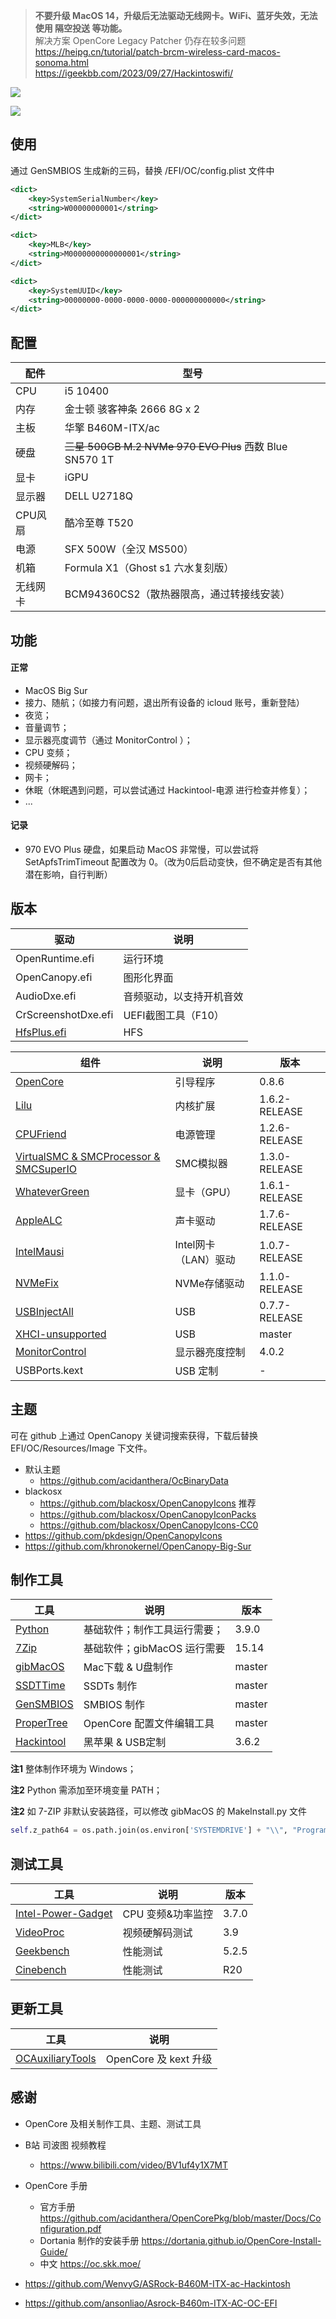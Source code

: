 > **不要升级 MacOS 14，升级后无法驱动无线网卡。WiFi、蓝牙失效，无法使用 隔空投送 等功能。**  
> 解决方案 OpenCore Legacy Patcher 仍存在较多问题  
> https://heipg.cn/tutorial/patch-brcm-wireless-card-macos-sonoma.html  
> https://igeekbb.com/2023/09/27/Hackintoswifi/

![](images/EFI.png)

![](images/overview.png)

## 使用

通过 GenSMBIOS 生成新的三码，替换 /EFI/OC/config.plist 文件中

```xml
<dict>
    <key>SystemSerialNumber</key>
    <string>W00000000001</string>
</dict>
```
```xml
<dict>
    <key>MLB</key>
    <string>M0000000000000001</string>
</dict>
```
```xml
<dict>
    <key>SystemUUID</key>
    <string>00000000-0000-0000-0000-000000000000</string>
</dict>
```

## 配置

| 配件 | 型号 |
| ---- | ---  |
| CPU  | i5 10400 |
| 内存 | 金士顿 骇客神条 2666 8G x 2 |
| 主板 | 华擎 B460M-ITX/ac |
| 硬盘 | ~~三星 500GB M.2 NVMe 970 EVO Plus~~ 西数 Blue SN570 1T |
| 显卡 | iGPU |
| 显示器 | DELL U2718Q |
| CPU风扇 | 酷冷至尊 T520 |
| 电源 | SFX 500W（全汉 MS500） |
| 机箱 | Formula X1（Ghost s1 六水复刻版） |
| 无线网卡 | BCM94360CS2（散热器限高，通过转接线安装） |

## 功能

#### 正常

+ MacOS Big Sur
+ 接力、随航；（如接力有问题，退出所有设备的 icloud 账号，重新登陆）
+ 夜览；
+ 音量调节；
+ 显示器亮度调节（通过 MonitorControl ）；
+ CPU 变频；
+ 视频硬解码；
+ 网卡；
+ 休眠（休眠遇到问题，可以尝试通过 Hackintool-电源 进行检查并修复）；
+ ...

#### 记录

+ 970 EVO Plus 硬盘，如果启动 MacOS 非常慢，可以尝试将 SetApfsTrimTimeout 配置改为 0。（改为0后启动变快，但不确定是否有其他潜在影响，自行判断）

## 版本

| 驱动 | 说明 |
| ---- | ---- |
| OpenRuntime.efi | 运行环境 |
| OpenCanopy.efi | 图形化界面 |
| AudioDxe.efi | 音频驱动，以支持开机音效 |
| CrScreenshotDxe.efi | UEFI截图工具（F10） |
| [HfsPlus.efi](https://github.com/acidanthera/OcBinaryData/tree/master/Drivers) | HFS |

| 组件 | 说明 | 版本 |
| ---- | ---- | ---- |
| [OpenCore](https://github.com/acidanthera/OpenCorePkg/releases) | 引导程序 | 0.8.6 |
| [Lilu](https://github.com/acidanthera/Lilu/releases) | 内核扩展 | 1.6.2-RELEASE |
| [CPUFriend](https://github.com/acidanthera/CPUFriend/releases) | 电源管理 | 1.2.6-RELEASE |
| [VirtualSMC & SMCProcessor & SMCSuperIO](https://github.com/acidanthera/VirtualSMC/releases) | SMC模拟器 | 1.3.0-RELEASE |
| [WhateverGreen](https://github.com/acidanthera/WhateverGreen/releases) | 显卡（GPU） | 1.6.1-RELEASE |
| [AppleALC](https://github.com/acidanthera/AppleALC/releases) | 声卡驱动 | 1.7.6-RELEASE |
| [IntelMausi](https://github.com/acidanthera/IntelMausi/releases) | Intel网卡（LAN）驱动 | 1.0.7-RELEASE |
| [NVMeFix](https://github.com/acidanthera/NVMeFix/releases) | NVMe存储驱动 | 1.1.0-RELEASE |
| [USBInjectAll](https://github.com/daliansky/OS-X-USB-Inject-All/releases) | USB | 0.7.7-RELEASE |
| [XHCI-unsupported](https://github.com/daliansky/OS-X-USB-Inject-All) | USB | master |
| [MonitorControl](https://github.com/MonitorControl/MonitorControl/releases) | 显示器亮度控制 | 4.0.2 |
| USBPorts.kext | USB 定制 | - |

## 主题

可在 github 上通过 OpenCanopy 关键词搜索获得，下载后替换 EFI/OC/Resources/Image 下文件。

+ 默认主题
    - https://github.com/acidanthera/OcBinaryData
+ blackosx
    - https://github.com/blackosx/OpenCanopyIcons 推荐
    - https://github.com/blackosx/OpenCanopyIconPacks
    - https://github.com/blackosx/OpenCanopyIcons-CC0
+ https://github.com/pkdesign/OpenCanopyIcons
+ https://github.com/khronokernel/OpenCanopy-Big-Sur

## 制作工具

| 工具 | 说明 | 版本 |
| ---- | ---- | ---- |
| [Python](https://www.python.org/downloads/) | 基础软件；制作工具运行需要； | 3.9.0 |
| [7Zip](https://www.7-zip.org/download.html) | 基础软件；gibMacOS 运行需要 | 15.14 |
| [gibMacOS](https://github.com/corpnewt/gibMacOS) | Mac下载 & U盘制作 | master |
| [SSDTTime](https://github.com/corpnewt/SSDTTime) | SSDTs 制作 | master |
| [GenSMBIOS](https://github.com/corpnewt/GenSMBIOS) | SMBIOS 制作 | master |
| [ProperTree](https://github.com/corpnewt/ProperTree) | OpenCore 配置文件编辑工具 | master |
| [Hackintool](https://github.com/headkaze/Hackintool/releases) | 黑苹果 & USB定制 | 3.6.2 |

**注1** 整体制作环境为 Windows；

**注2** Python 需添加至环境变量 PATH；

**注2** 如 7-ZIP 非默认安装路径，可以修改 gibMacOS 的 MakeInstall.py 文件
```python
self.z_path64 = os.path.join(os.environ['SYSTEMDRIVE'] + "\\", "Program Files", "7-Zip", "7z.exe")
```

## 测试工具

| 工具 | 说明 | 版本 |
| ---- | ---- | ---- |
| [Intel-Power-Gadget](https://software.intel.com/content/www/us/en/develop/articles/intel-power-gadget.html) | CPU 变频&功率监控 | 3.7.0 |
| [VideoProc](https://www.videoproc.com/download-record-video/) | 视频硬解码测试 | 3.9 |
| [Geekbench](https://www.geekbench.com/download/) | 性能测试 | 5.2.5 |
| [Cinebench](https://www.maxon.net/en/cinebench) | 性能测试 | R20 |

## 更新工具

| 工具 | 说明 |
| ---- | ---- |
| [OCAuxiliaryTools](https://github.com/ic005k/OCAuxiliaryTools) | OpenCore 及 kext 升级 |

## 感谢

+ OpenCore 及相关制作工具、主题、测试工具

+ B站 司波图 视频教程
    - https://www.bilibili.com/video/BV1uf4y1X7MT

+ OpenCore 手册
    - 官方手册 https://github.com/acidanthera/OpenCorePkg/blob/master/Docs/Configuration.pdf
    - Dortania 制作的安装手册 https://dortania.github.io/OpenCore-Install-Guide/
    - 中文 https://oc.skk.moe/

+ https://github.com/WenvyG/ASRock-B460M-ITX-ac-Hackintosh

+ https://github.com/ansonliao/Asrock-B460m-ITX-AC-OC-EFI
